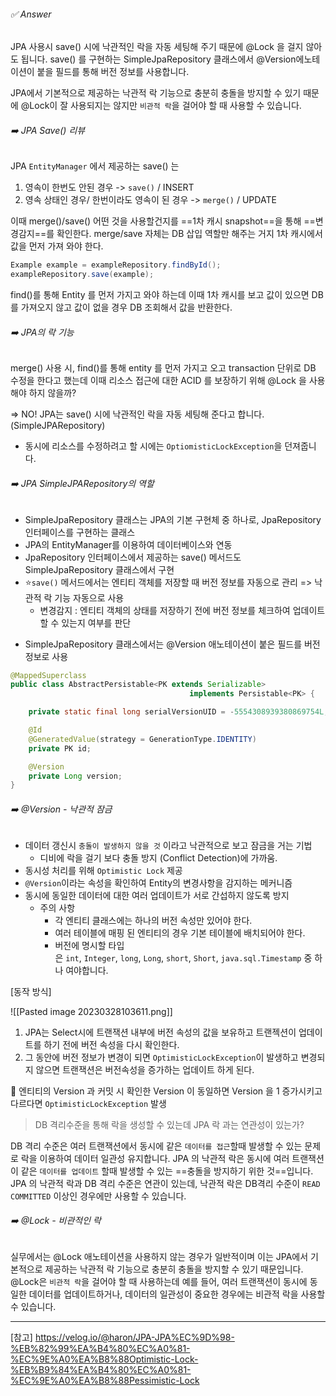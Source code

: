 
###### ✅ Answer 
JPA 사용시 save() 시에 낙관적인 락을 자동 세팅해 주기 때문에 @Lock 을 걸지 않아도 됩니다. 
save() 를 구현하는 SimpleJpaRepository 클래스에서 @Version에노테이션이 붙을 필드를 통해 버전 정보를 사용합니다. 

JPA에서 기본적으로 제공하는 낙관적 락 기능으로 충분히 충돌을 방지할 수 있기 때문에 @Lock이 잘 사용되지는 않지만  `비관적 락`을 걸어야 할 때 사용할 수 있습니다. 

###### ➡️ JPA Save() 리뷰 
JPA `EntityManager` 에서 제공하는 save() 는 
1. 영속이 한번도 안된 경우 -> `save()` / INSERT
2. 영속 상태인 경우/ 한번이라도 영속이 된 경우 -> `merge()` / UPDATE

이때 merge()/save() 어떤 것을 사용할건지를 ==1차 캐시 snapshot==을 통해 ==변경감지==를 확인한다. 
merge/save 자체는 DB 삽입 역할만 해주는 거지 1차 캐시에서 값을 먼저 가져 와야 한다. 

```java
Example example = exampleRepository.findById();
exampleRepository.save(example);
```

find()를 통해 Entity 를 먼저 가지고 와야 하는데 이때 1차 캐시를 보고
값이 있으면 DB 를 가져오지 않고 값이 없을 경우 DB 조회해서 값을 반환한다. 

###### ➡️ JPA의 락 기능  

merge() 사용 시, find()를 통해 entity 를 먼저 가지고 오고 transaction 단위로 DB 수정을 한다고 했는데 이때 리소스 접근에 대한 ACID 를 보장하기 위해 @Lock 을 사용해야 하지 않을까? 

=> NO! JPA는 save() 시에 낙관적인 락을 자동 세팅해 준다고 합니다. (SimpleJPARepository) 
- 동시에 리소스를 수정하려고 할 시에는 `OptiomisticLockException`을 던져줍니다. 

###### ➡️ JPA SimpleJPARepository의 역할
- SimpleJpaRepository 클래스는 JPA의 기본 구현체 중 하나로, JpaRepository 인터페이스를 구현하는 클래스
- JPA의 EntityManager를 이용하여 데이터베이스와 연동
- JpaRepository 인터페이스에서 제공하는 save() 메서드도 SimpleJpaRepository 클래스에서 구현
- ⭐`save()` 메서드에서는 엔티티 객체를 저장할 때 버전 정보를 자동으로 관리 => 낙관적 락 기능 자동으로 사용 
	- 변경감지 : 엔티티 객체의 상태를 저장하기 전에 버전 정보를 체크하여 업데이트할 수 있는지 여부를 판단

* SimpleJpaRepository 클래스에서는 @Version 애노테이션이 붙은 필드를 버전 정보로 사용
```java
@MappedSuperclass
public class AbstractPersistable<PK extends Serializable> 
										implements Persistable<PK> {

    private static final long serialVersionUID = -5554308939380869754L;

    @Id
    @GeneratedValue(strategy = GenerationType.IDENTITY)
    private PK id;

    @Version
    private Long version;
}
```

###### ➡️ @Version - 낙관적 잠금 
* 데이터 갱신시 `충돌이 발생하지 않을 것` 이라고 낙관적으로 보고 잠금을 거는 기법
	 * 디비에 락을 걸기 보다 충돌 방지 (Conflict Detection)에 가까움. 
* 동시성 처리를 위해 `Optimistic Lock` 제공 
* `@Version`이라는 속성을 확인하여 Entity의 변경사항을 감지하는 메커니즘
* 동시에 동일한 데이터에 대한 여러 업데이트가 서로 간섭하지 않도록 방지
	* 주의 사항 
		* 각 엔티티 클래스에는 하나의 버전 속성만 있어야 한다.
		-   여러 테이블에 매핑 된 엔티티의 경우 기본 테이블에 배치되어야 한다.
		-   버전에 명시할 타입은 `int`, `Integer`, `long`, `Long`, `short`, `Short`, `java.sql.Timestamp` 중 하나 여야합니다.

[동작 방식]

![[Pasted image 20230328103611.png]]

1.  JPA는 Select시에 트랜잭션 내부에 버전 속성의 값을 보유하고 트랜젝션이 업데이트를 하기 전에 버전 속성을 다시 확인한다.
2.  그 동안에 버전 정보가 변경이 되면 `OptimisticLockException`이 발생하고 변경되지 않으면 트랜잭션은 버전속성을 증가하는 업데이트 하게 된다.

🔺 엔티티의 Version 과 커밋 시 확인한 Version 이 동일하면 Version 을 1 증가시키고 다르다면 `OptimisticLockException` 발생 

> DB 격리수준을 통해 락을 생성할 수 있는데 JPA 락 과는 연관성이 있는가? 

DB  격리 수준은 여러 트랜잭션에서 동시에 같은 `데이터를 접근`할때 발생할 수 있는 문제로 락을 이용하여 데이터 일관성 유지합니다. 
JPA 의 낙관적 락은 동시에 여러 트랜잭션이 같은 `데이터를 업데이트` 할때 발생할 수 있는 ==충돌을 방지하기 위한 것==입니다. 
JPA 의 낙관적 락과 DB 격리 수준은 연관이 있는데, 낙관적 락은 DB격리 수준이 `READ COMMITTED` 이상인 경우에만 사용할 수 있습니다. 

###### ➡️ @Lock - 비관적인 락 
실무에서는 @Lock 애노테이션을 사용하지 않는 경우가 일반적이며 
이는 JPA에서 기본적으로 제공하는 낙관적 락 기능으로 충분히 충돌을 방지할 수 있기 때문입니다.
@Lock은  `비관적 락`을 걸어야 할 때 사용하는데
예를 들어, 여러 트랜잭션이 동시에 동일한 데이터를 업데이트하거나, 데이터의 일관성이 중요한 경우에는 비관적 락을 사용할 수 있습니다.


-----
[참고]
https://velog.io/@haron/JPA-JPA%EC%9D%98-%EB%82%99%EA%B4%80%EC%A0%81-%EC%9E%A0%EA%B8%88Optimistic-Lock-%EB%B9%84%EA%B4%80%EC%A0%81-%EC%9E%A0%EA%B8%88Pessimistic-Lock